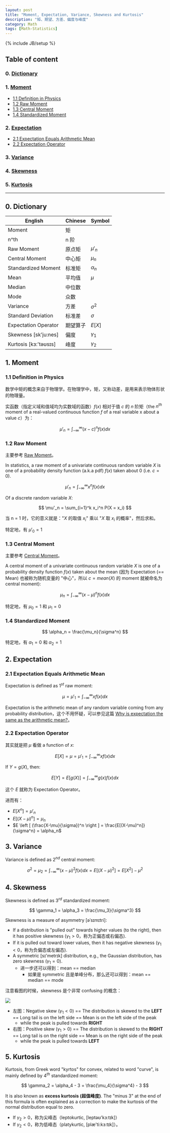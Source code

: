 ```yaml
---
layout: post
title: "Moment, Expectation, Variance, Skewness and Kurtosis"
description: "矩、期望、方差、偏度与峰度"
category: Math
tags: [Math-Statistics]
---
```

{% include JB/setup %}

## Table of content

### 0. [Dictionary](#Dictionary)

### 1. [Moment](#Moment)
  
- [1.1 Definition in Physics](#definition-in-physics)
- [1.2 Raw Moment](#raw-moment)
- [1.3 Central Moment](#central-moment)   
- [1.4 Standardized Moment](#standardized-moment)

### 2. [Expectation](#Expectation)

- [2.1 Expectation Equals Arithmetic Mean](#expectation-eq-mean)
- [2.2 Expectation Operator](#expectation-operator)

### 3. [Variance](#Variance)

### 4. [Skewness](#Skewness)

### 5. [Kurtosis](#Kurtosis)

-----

## <a name="Dictionary"></a>0. Dictionary

| English               | Chinese  | Symbol           |
|-----------------------|----------|------------------|
| Moment                | 矩       |                  |
| n^th                  | n 阶     |                  |
| Raw Moment            | 原点矩    | $\mu'_n$  |
| Central Moment        | 中心矩    | $\mu_n$    |
| Standardized Moment   | 标准矩    | $\alpha_n$ |
| Mean                  | 平均值    | $\mu$      |
| Median                | 中位数    |                  | 
| Mode                  | 众数     |                  |
| Variance              | 方差     | $\sigma^2$|
| Standard Deviation    | 标准差    | $\sigma$   |
| Expectation Operator  | 期望算子  | $E[X]$           |
| Skewness [sk'ju:nes]  | 偏度     | $\gamma_1$ |
| Kurtosis [kɜ:'təʊsɪs] | 峰度     | $\gamma_2$ |

## <a name="Moment"></a>1. Moment

### <a name="definition-in-physics"></a>1.1 Definition in Physics

数学中矩的概念来自于物理学。在物理学中，矩，又称动差，是用来表示物体形状的物理量。  

实函数（指定义域和值域均为实数域的函数）$f(x)$ 相对于值 $c$ 的 $n$ 阶矩（the $n^{th}$ moment of a real-valued continuous function $f$ of a real variable x about a value $c$）为：

<!-- 
$ \int^\infty_\infty x  $  
$ \int_\infty^\infty x  $   
$ \int^\infty_{-\infty} x  $   
$ u'_n $  
$ u'_n = \int^\infty_{-\infty} x $  
-->

$$
\mu'_n = \int^\infty_{-\infty} (x-c)^n f(x) dx
$$

### <a name="raw-moment"></a>1.2 Raw Moment

主要参考 [Raw Moment](http://mathworld.wolfram.com/RawMoment.html)。  

In statistics, a raw moment of a univariate continuous random variable $X$ is one of a probability density function (a.k.a pdf) $f(x)$ taken about 0 (i.e. $c = 0$).  

$$
\mu'_n = \int^\infty_{-\infty} x^n f(x) dx 
$$

Of a discrete random variable $X$:

$$
\mu'_n = \sum_{i=1}^k x_i^n P(X = x_i) 
$$

当 n = 1 时，它的意义就是："$X$ 的取值 $x_i$" 乘以 "$X$ 取 $x_i$ 的概率"，然后求和。

特定地，有 $\mu'_0 = 1$

### <a name="central-moment"></a>1.3 Central Moment

主要参考 [Central Moment](http://mathworld.wolfram.com/CentralMoment.html)。  

A central moment of a univariate continuous random variable $X$ is one of a probability density function $f(x)$ taken about the mean (因为 Expectation (== Mean) 也被称为随机变量的 "中心"，所以 $c = mean(X)$ 的 moment 就被命名为 central moment):

$$
\mu_n = \int^\infty_{-\infty} (x-\mu)^n f(x) dx 
$$

特定地，有 $\mu_0 = 1$ 和 $\mu_1 = 0$

### <a name="standardized-moment"></a>1.4 Standardized Moment

$$
\alpha_n =  \frac{\mu_n}{\sigma^n} 
$$

特定地，有 $\alpha_1 = 0$ 和 $\alpha_2 = 1$

## <a name="Expectation"></a>2. Expectation

### <a name="expectation-eq-mean"></a>2.1 Expectation Equals Arithmetic Mean

Expectation is defined as $1^{st}$ raw moment: 

$$
\mu = \mu'_1 = \int^\infty_{-\infty} x f(x) dx 
$$

Expectation is the arithmetic mean of any random variable coming from any probability distribution，这个不用怀疑，可以参见这篇 [Why is expectation the same as the arithmetic mean?](http://stats.stackexchange.com/questions/30365/why-is-expectation-the-same-as-the-arithmetic-mean)。

### <a name="expectation-operator"></a>2.2 Expectation Operator

其实就是把 $\mu$ 看做 a function of $x$:

$$
E[X] = \mu = \mu'_1 = \int^\infty_{-\infty} x f(x) dx 
$$

If $Y = g(X)$, then:

$$
E[Y] = E[g(X)] = \int^\infty_{-\infty} g(x) f(x) dx 
$$

这个 $E$ 就称为 Expectation Operator。  

进而有：

* $E[X^n] = \mu'_n$ 
* $E[(X-\mu)^n] = \mu_n$
* $E \left [ (\frac{X-\mu}{\sigma})^n \right ] = \frac{E[(X-\mu)^n]}{\sigma^n} = \alpha_n$

## <a name="Variance"></a>3. Variance

Variance is defined as $2^{nd}$ central moment:

$$
\sigma^2 = \mu_2 = \int^\infty_{-\infty} (x-\mu)^2 f(x) dx = E[(X-\mu)^2] = E[X^2] - \mu^2 
$$

## <a name="Skewness"></a>4. Skewness

Skewness is defined as $3^{rd}$ standardized moment: 

$$
\gamma_1 = \alpha_3 =  \frac{\mu_3}{\sigma^3} 
$$

Skewness is a measure of asymmetry [əˈsɪmɪtri]: 

* If a distribution is "pulled out" towards higher values (to the right), then it has positive skewness ($\gamma_1 > 0$，称为正偏态或右偏态). 
* If it is pulled out toward lower values, then it has negative skewness ($\gamma_1 < 0$，称为负偏态或左偏态).
* A symmetric [sɪ'metrɪk] distribution, e.g., the Gaussian distribution, has zero skewness ($\gamma_1 = 0$).
	* 进一步还可以得到：mean == median
		* 如果是 symmetric 且是单峰分布，那么还可以得到：mean == median == mode

注意看图的时候，skewness 是个非常 confusing 的概念：

![](https://farm5.staticflickr.com/4803/45310349774_48ca18263c_o_d.png)

- 左图：Negative skew ($\gamma_1 < 0$) == The distribution is skewed to the **LEFT** == Long tail is on the left side == Mean is on the left side of the peak 
	- while the peak is pulled towards **RIGHT**
- 右图：Positive skew ($\gamma_1 > 0$) == The distribution is skewed to the **RIGHT** == Long tail is on the right side == Mean is on the right side of the peak
	- while the peak is pulled towards **LEFT**

## <a name="Kurtosis"></a>5. Kurtosis

Kurtosis, from Greek word "kyrtos" for convex, related to word "curve", is mainly defined by $4^{th}$ standardized moment:

$$
\gamma_2 = \alpha_4 - 3 =  \frac{\mu_4}{\sigma^4} - 3 
$$

It is also known as **excess kurtosis (超值峰度)**. The "minus 3" at the end of this formula is often explained as a correction to make the kurtosis of the normal distribution equal to zero.

* If $\gamma_2 > 0$，称为尖峰态（leptokurtic, [leptəʊ'kɜ:tɪk]）
* If $\gamma_2 < 0$，称为低峰态（platykurtic, [plæ'ti:kɜ:tɪk]）。